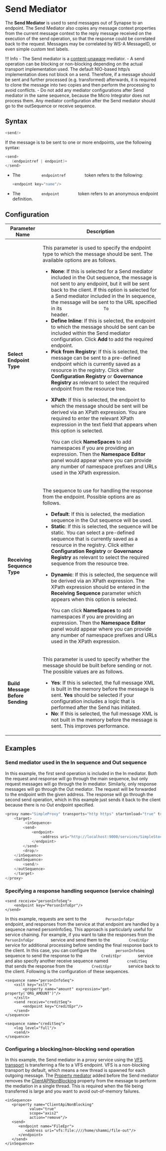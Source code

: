 # Send Mediator

The **Send Mediator** is used to send messages out of Synapse to an endpoint. The Send Mediator also copies any message context properties from the current message context to the reply message received on the execution of the send operation, so that the response could be correlated back to the request. Messages may be correlated by WS-A MessageID, or even simple custom text labels.

!!! Info
    - The Send mediator is a [content-unaware](../../../references/mediators/about-mediators/#classification-of-mediators) mediator.
    - A send operation can be blocking or non-blocking depending on the actual transport implementation used. The default NIO-based http/s implementation does not block on a send. Therefore, if a message should be sent and further processed (e.g. transformed) afterwards, it is required to clone the message into two copies and then perform the processing to avoid conflicts.
    - Do not add any mediator configurations after Send mediator in the same sequence, because the Micro Integrator does not process them. Any mediator configuration after the Send mediator should go to the outSequence or receive sequence.

## Syntax

``` java
<send/>
```

If the message is to be sent to one or more endpoints, use the following syntax:

``` java
<send>
   (endpointref | endpoint)+
</send>
```

-   The `          endpointref         ` token refers to the following:
    ``` java
    <endpoint key="name"/>
    ```
-   The `          endpoint         ` token refers to an anonymous endpoint definition.

## Configuration

<table>
<thead>
<tr class="header">
<th>Parameter Name</th>
<th>Description</th>
</tr>
</thead>
<tbody>
<tr class="odd">
<td><strong>Select Endpoint Type</strong></td>
<td><div class="content-wrapper">
<p>This parameter is used to specify the endpoint type to which the message should be sent. The available options are as follows.</p>
<ul>
<li><strong>None</strong>: If this is selected for a Send mediator included in the Out sequence, the message is not sent to any endpoint, but it will be sent back to the client. If this option is selected for a Send mediator included in the In sequence, the message will be sent to the URL specified in its <code>                To               </code> header.</li>
<li><strong>Define Inline</strong>: If this is selected, the endpoint to which the message should be sent can be included within the Send mediator configuration. Click <strong>Add</strong> to add the required endpoint.</li>
<li><strong>Pick from Registry</strong>: If this is selected, the message can be sent to a pre-defined endpoint which is currently saved as a resource in the registry. Click either <strong>Configuration Registry</strong> or <strong>Governance Registry</strong> as relevant to select the required endpoint from the resource tree.</li>
<li><p><strong>XPath</strong>: If this is selected, the endpoint to which the message should be sent will be derived via an XPath expression. You are required to enter the relevant XPath expression in the text field that appears when this option is selected.</p>
<p>You can click <strong>NameSpaces</strong> to add namespaces if you are providing an expression. Then the <strong>Namespace Editor</strong> panel would appear where you can provide any number of namespace prefixes and URLs used in the XPath expression.</p>
</p></li>
</ul>
</div></td>
</tr>
<tr class="even">
<td><strong>Receiving Sequence Type</strong></td>
<td><div class="content-wrapper">
<p>The sequence to use for handling the response from the endpoint. Possible options are as follows.</p>
<ul>
<li><strong>Default</strong>: If this is selected, the mediation sequence in the Out sequence will be used.</li>
<li><strong>Static</strong>: If this is selected, the sequence will be static. You can select a pre-defined sequence that is currently saved as a resource in the registry. Click either <strong>Configuration Registry</strong> or <strong>Governance Registry</strong> as relevant to select the required sequence from the resource tree.</li>
<li><p><strong>Dynamic</strong>: If this is selected, the sequence will be derived via an XPath expression. The XPath expression should be entered in the <strong>Receiving Sequence</strong> parameter which appears when this option is selected.</p>
<p>You can click <strong>NameSpaces</strong> to add namespaces if you are providing an expression. Then the <strong>Namespace Editor</strong> panel would appear where you can provide any number of namespace prefixes and URLs used in the XPath expression.</p>
</p></li>
</ul>
</div></td>
</tr>
<tr class="odd">
<td><strong>Build Message Before Sending</strong></td>
<td><p>This parameter is used to specify whether the message should be built before sending or not. The possible values are as follows.</p>
<ul>
<li><strong>Yes</strong>: If this is selected, the full message XML is built in the memory before the message is sent. <strong>Yes</strong> should be selected if your configuration includes a logic that is performed after the Send has initiated.</li>
<li><strong>No</strong>: If this is selected, the full message XML is not built in the memory before the message is sent. This improves performance.</li>
</ul></td>
</tr>
</tbody>
</table>

## Examples

### Send mediator used in the In sequence and Out sequence

In this example, the first send operation is included in the In
mediator. Both the request and response will go through the main
sequence, but only request messages will go through the In mediator.
Similarly, only response messages will go through the Out mediator. The
request will be forwarded to the endpoint with the given address. The
response will go through the second send operation, which in this
example just sends it back to the client because there is no Out
endpoint specified.

``` java
<proxy name="SimpleProxy" transports="http https" startonload="true" trace="disable" xmlns="http://ws.apache.org/ns/synapse">
    <target>
         <inSequence>
        <send>
            <endpoint>
                <address uri="http://localhost:9000/services/SimpleStockQuoteService"/>
            </endpoint>
        </send>
        <drop/>
    </inSequence>
    <outSequence>
        <send/>
    </outSequence>
    </target>
</proxy>
```

### Specifying a response handling sequence (service chaining) 

```
<send receive="personInfoSeq">
    <endpoint key="PersonInfoEpr"/>
</send>
```

In this example, requests are sent to the
`         PersonInfoEpr        ` endpoint, and responses from the
service at that endpoint are handled by a sequence named personInfoSeq.
This approach is particularly useful for service chaining. For example,
if you want to take the responses from the
`         PersonInfoEpr        ` service and send them to the
`         CreditEpr        ` service for additional processing before
sending the final response back to the client. In this case, you can
configure the `         personInfoSeq        ` sequence to send the
response to the `         CreditEpr        ` service and also specify
another receive sequence named `         creditSeq        ` that sends
the response from the `         CreditEpr        ` service back to the
client. Following is the configuration of these sequences.

```
<sequence name="personInfoSeq">
    <xslt key="xslt">
        <property name="amount" expression="get-property('ORG_AMOUNT')"/>
    </xslt>
    <send receive="creditSeq">
        <endpoint key="CreditEpr"/>
    </send>
</sequence>

<sequence name="creditSeq">
    <log level="full"/>
    <send/>
</sequence>
```

### Configuring a blocking/non-blocking send operation

In this example, the Send mediator in a proxy service using the [VFS
transport](https://docs.wso2.com/display/EI650/VFS+Transport) is
transferring a file to a VFS endpoint. VFS is a non-blocking transport
by default, which means a new thread is spawned for each outgoing
message. The [Property mediator](_Property_Mediator_) added before the
Send mediator removes the [ClientAPINonBlocking](_Generic_Properties_)
property from the message to perform the mediation in a single thread.
This is required when the file being transferred is large and you want
to avoid out-of-memory failures.

```
<inSequence>
   <property name="ClientApiNonBlocking"
           value="true"
           scope="axis2"
           action="remove"/>
   <send>
      <endpoint name="FileEpr">
         <address uri="vfs:file:////home/shammi/file-out"/>
      </endpoint>
   </send>
</inSequence>
```
